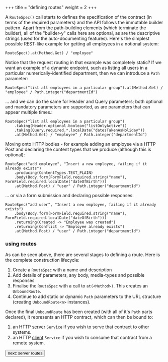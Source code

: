 +++
title = "defining routes"
weight = 2
+++

A ```RouteSpec()``` call starts to defines the specification of the contract (in terms of the required parameters) and the API follows the immutable 
builder pattern. Apart from the path-building elements (which terminate the builder), all of the "builder-y" calls here are optional, as 
are the descriptive strings (used for the auto-documenting features). Here's the simplest possible REST-like example for getting all employees
in a notional system:

```
RouteSpec().at(Method.Get) / "employee"
```

Notice that the request routing in that example was completely static? If we want an example of a dynamic endpoint, such as listing 
all users in a particular numerically-identified department, then we can introduce a ```Path``` parameter:
```
RouteSpec("list all employees in a particular group").at(Method.Get) / "employee" / Path.integer("departmentId")
```
... and we can do the same for Header and Query parameters; both optional and mandatory parameters are supported, as are parameters that can appear multiple times.:
```
RouteSpec("list all employees in a particular group")
    .taking(Header.optional.boolean("listOnlyActive"))
    .taking(Query.required.*.localDate("datesTakenAsHoliday"))
    .at(Method.Get) / "employee" / Path.integer("departmentId")
```
Moving onto HTTP bodies - for example adding an employee via a HTTP Post and declaring the content types that we produce (although 
this is optional):
```
RouteSpec("add employee", "Insert a new employee, failing if it already exists")
    .producing(ContentTypes.TEXT_PLAIN)
    .body(Body.form(FormField.required.string("name"), FormField.required.localDate("dateOfBirth")))
    .at(Method.Post) / "user" / Path.integer("departmentId")
```
  ... or via a form submission and declaring possible responses:
```
RouteSpec("add user", "Insert a new employee, failing if it already exists")
    .body(Body.form(FormField.required.string("name"), FormField.required.localDate("dateOfBirth")))
    .returning(Created -> "Employee was created")
    .returning(Conflict -> "Employee already exists")
    .at(Method.Post) / "user" / Path.integer("departmentId")
```

### using routes
As can be seen above, there are several stages to defining a route. Here is the complete construction lifecycle:
1. Create a `RouteSpec` with a name and description
2. Add details of parameters, any body, media-types and possible responses
3. Finalise the `RouteSpec` with a call to `at(<Method>)`. This creates an `UnboundRoute`.
4. Continue to add static or dynamic `Path` parameters to the URL structure (creating `UnboundRoute<n>` instances).

Once the final ```UnboundRoute``` has been created (with all of it's `Path` parts declared), it represents an HTTP contract, which can 
then be bound to:
1. an HTTP <a href="server-routes">server</a> `Service` if you wish to serve that contract to other systems.
2. an HTTP <a href="client-routes">client</a> `Service` if you wish to consume that contract from a remote system.

<a class="next" href="/guide/server-routes"><button type="button" class="btn btn-sm btn-default">next: server routes</button></a>
